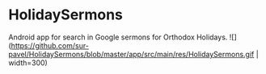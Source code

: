 # HolidaySermons
Android app for search in Google sermons for Orthodox Holidays.
![](https://github.com/sur-pavel/HolidaySermons/blob/master/app/src/main/res/HolidaySermons.gif | width=300)
